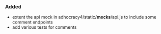 ### Added

- extent the api mock in adhocracy4/static/__mocks__/api.js to include some
  comment endpoints
- add various tests for comments
